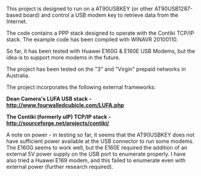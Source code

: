 This project is designed to run on a AT90USBKEY (or other AT90USB1287-based board) and control a USB modem key to retrieve data from the Internet.

The code contains a PPP stack designed to operate with the Contiki TCP/IP stack. The example code has been compiled with WINAVR 20100110.

So far, it has been tested with Huawei E160G & E160E USB Modems, but the idea is to support more modems in the future.

The project has been tested on the "3" and "Virgin" prepaid networks in Australia.


The project incorporates the following external frameworks:

**Dean Camera's LUFA USB stack - http://www.fourwalledcubicle.com/LUFA.php**

**The Contiki (formerly uIP) TCP/IP stack - http://sourceforge.net/projects/contiki/**


A note on power - in testing so far, it seems that the AT90USBKEY does not have sufficient power available at the USB connector to run some modems. The E160G seems to work well, but the E160E required the addition of an external 5V power supply on the USB port to enumerate properly. I have also tried a Huawei E169 modem, and this failed to enumerate even with external power (further research required).
